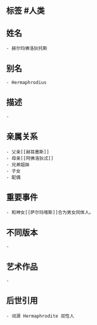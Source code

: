 ## 标签  #人类
## 姓名
	- 赫尔玛佛洛狄托斯
## 别名
	- Hermaphrodius
## 描述
	-
## 亲属关系
	- 父亲[[赫耳墨斯]]
	- 母亲[[阿佛洛狄忒]]
	- 兄弟姐妹
	- 子女
	- 配偶
## 重要事件
	- 和神女[[萨尔玛喀斯]]合为男女同体人。
## 不同版本
	-
## 艺术作品
	-
## 后世引用
	- 词源 Hermaphrodite 双性人
